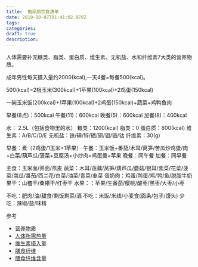 ```yaml
---
title:  糖尿病饮食清单
date: 2019-10-07T01:41:02.970Z
tags: 
categories:
draft: true
description: 
---
```


人体需要补充糖类、脂类、蛋白质、维生素、无机盐、水和纤维素7大类的营养物质。


成年男性每天摄入量约2000(kcal),一天4餐=每餐500(kcal)。

500(kcal)=2根玉米(300kcal)+1苹果(100kcal)+2鸡蛋(150kcal)

一碗玉米饭(200kcal)+1苹果(100kcal)+2鸡蛋(150kcal)+蔬菜+鸡鸭鱼肉

早餐(8点)：500kcal
午餐(11)：600kcal
晚餐(5)：600kcal
加餐(8)：400kcal


水： 2.5L（包括食物里的水）
糖类：1200(kcal)
脂类：0
蛋白质：800(kcal)
维生素：A/B/C/D/E
无机盐：铁/碘/锌/硒/铜/钼/铬/钴
纤维素：30(g)


早餐：煮（2鸡蛋/1玉米+1苹果）
午餐：玉米饭+番茄/木耳/莴笋/苦瓜炒鸡蛋/肉+白菜/葫芦瓜/菠菜+豆腐汤+小炒肉+鸡蛋羹+苹果
晚餐：同午餐
加餐：同早餐

主食：玉米面/荞面/燕麦
蔬菜：木耳/莲藕/莴笋/葫芦瓜/蘑菇/银耳/紫菜/花菜/菠菜/南瓜/番茄/西兰花/白菜/油菜/青菜/韭菜
蛋奶肉：鸡蛋/鸭蛋/鸡/鸭/鱼/脱脂牛奶
果干：山楂干/桑椹干/红枣干
水果：：苹果/生番茄/樱桃/酸枣/黑枣/大枣/小枣

不吃：肥肉/油/甜食/剩饭剩菜/酒
不吃：米饭/米线/小麦食(面条/包子/馒头)
少吃：辣椒/盐/味精


参考

- [营养物质](https://baike.baidu.com/item/%E8%90%A5%E5%85%BB%E7%89%A9%E8%B4%A8)
- [人体所需热量](https://www.zhihu.com/question/21379172)
- [维生素摄入量](https://www.zhihu.com/question/270461437)
- [膳食纤维](http://wenda.qiezilife.com/article/382)
- [膳食纤维含量](https://gg1.chn.moe/extdomains/zh.wikipedia.org/zh-hans/%E7%BA%A4%E7%BB%B4%E7%B4%A0)